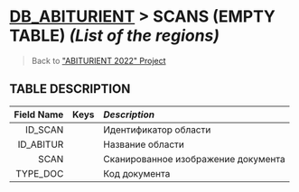 # [DB_ABITURIENT](../db_abiturient_2022.md) > SCANS (**EMPTY TABLE**) *(List of the regions)*

> Back to ["ABITURIENT 2022" Project](../../../../README.md)

## **TABLE DESCRIPTION**

| **Field Name** |  Keys   | *Description*                        |
|---------------:|:-------:|:-------------------------------------|
|        ID_SCAN |         | Идентификатор области                |
|      ID_ABITUR |         | Название области                     |
|           SCAN |         | Сканированное изображение документа  |
|       TYPE_DOC |         | Код документа                        |